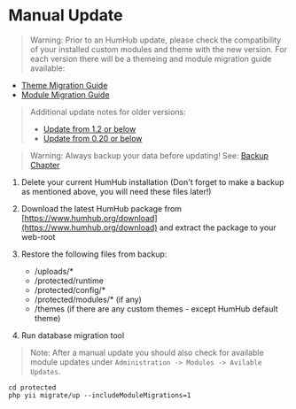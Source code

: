 Manual Update
========

> Warning: Prior to an HumHub update, please check the compatibility of your installed custom modules and theme with the
new version.
For each version there will be a themeing and module migration guide available:
- [Theme Migration Guide](../theme/migrate.md)
- [Module Migration Guide](../developer/modules-migrate.md)
 
> Additional update notes for older versions:
> - [Update from 1.2 or below](updating-130.md)
> - [Update from 0.20 or below](updating-020.md)


> Warning: Always backup your data before updating! See: [Backup Chapter](backup.md)

1. Delete your current HumHub installation (Don't forget to make a backup as mentioned above, you will need these files later!)
2. Download the latest HumHub package from [https://www.humhub.org/download](https://www.humhub.org/download) and extract the package to your web-root
3. Restore the following files from backup:

	- /uploads/*
	- /protected/runtime
	- /protected/config/*
	- /protected/modules/* (if any)
	- /themes (if there are any custom themes - except HumHub default theme)
	
4. Run database migration tool

> Note: After a manual update you should also check for available module updates under `Administration -> Modules -> Avilable Updates`.

```
cd protected
php yii migrate/up --includeModuleMigrations=1
```



